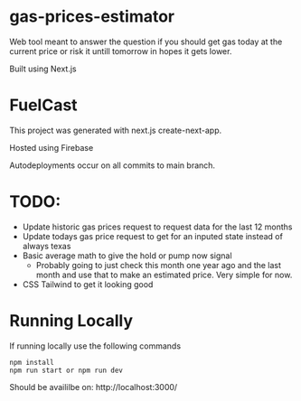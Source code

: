 # gas-prices-estimator
Web tool meant to answer the question if you should get gas today at the current price or risk it untill tomorrow in hopes it gets lower.

Built using Next.js

# FuelCast

This project was generated with next.js create-next-app.

Hosted using Firebase

Autodeployments occur on all commits to main branch.

# TODO:
- Update historic gas prices request to request data for the last 12 months
- Update todays gas price request to get for an inputed state instead of always texas
- Basic average math to give the hold or pump now signal
    - Probably going to just check this month one year ago and the last month and use that to make an estimated price. Very simple for now.
- CSS Tailwind to get it looking good

# Running Locally

If running locally use the following commands

```
npm install
npm run start or npm run dev
```

Should be availilbe on: http://localhost:3000/
